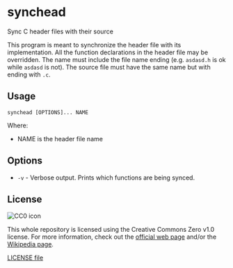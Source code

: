 # synchead
Sync C header files with their source

This program is meant to synchronize the header file with its implementation. All the function declarations in the header file may be overridden. The name must include the file name ending (e.g. `asdasd.h` is ok while `asdasd` is not). The source file must have the same name but with ending with `.c`.

## Usage

```
synchead [OPTIONS]... NAME
```

Where:
 - NAME is the header file name

## Options

 - `-v` - Verbose output. Prints which functions are being synced.

## License

![CC0 icon](https://mirrors.creativecommons.org/presskit/buttons/88x31/svg/cc-zero.svg)

This whole repository is licensed using the Creative Commons Zero v1.0 license. For more information, check out the [official web page](https://creativecommons.org/publicdomain/zero/1.0/) and/or the [Wikipedia page](https://en.wikipedia.org/wiki/Creative_Commons_license#Zero_/_public_domain).

[LICENSE file](LICENSE)

